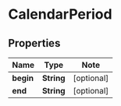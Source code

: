 # CalendarPeriod

## Properties

Name | Type | Note
---- | ---- | ----
**begin** | **String** | [optional] 
**end** | **String** | [optional] 

